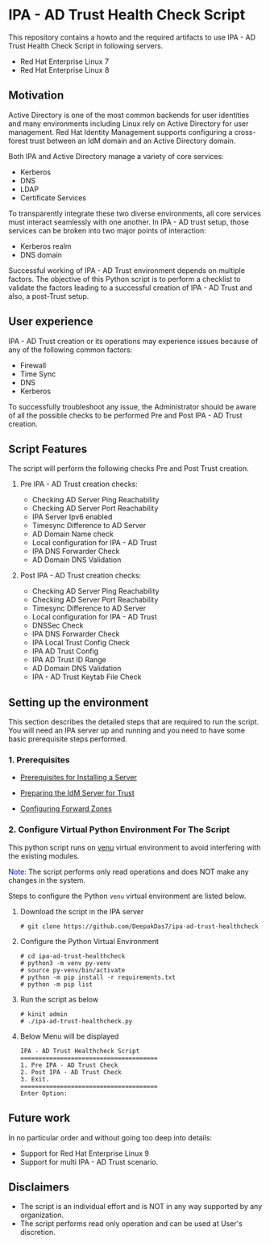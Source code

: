 # IPA - AD Trust Health Check Script

This repository contains a howto and the required artifacts to use 
IPA - AD Trust Health Check Script in following servers.

* Red Hat Enterprise Linux 7
* Red Hat Enterprise Linux 8

## Motivation

Active Directory is one of the most common backends for user identities and 
many environments including Linux rely on Active Directory for user management. 
Red Hat Identity Management supports configuring a cross-forest trust between 
an IdM domain and an Active Directory domain.

Both IPA and Active Directory manage a variety of core services:

* Kerberos
* DNS
* LDAP
* Certificate Services

To transparently integrate these two diverse environments, all core services must 
interact seamlessly with one another. In IPA - AD trust setup, those services can 
be broken into two major points of interaction: 

* Kerberos realm
* DNS domain 

Successful working of IPA - AD Trust environment depends on multiple factors. 
The objective of this Python  script is to perform a checklist to validate the 
factors leading to a successful creation of IPA - AD Trust and also, a post-Trust setup.

## User experience

IPA - AD Trust creation or its operations may experience issues because of any of the 
following common factors:

* Firewall
* Time Sync
* DNS
* Kerberos

To successfully troubleshoot any issue, the Administrator should be aware 
of all the possible checks to be performed Pre and Post IPA - AD Trust 
creation.

## Script Features

The script will perform the following checks Pre and Post Trust creation.

1. Pre IPA - AD Trust creation checks:

	* Checking AD Server Ping Reachability
	* Checking AD Server Port Reachability
	* IPA Server Ipv6 enabled
	* Timesync Difference to AD Server
	* AD Domain Name check
	* Local configuration for IPA - AD Trust
	* IPA DNS Forwarder Check
	* AD Domain DNS Validation

2. Post IPA - AD Trust creation checks:

	* Checking AD Server Ping Reachability
	* Checking AD Server Port Reachability
	* Timesync Difference to AD Server
	* Local configuration for IPA - AD Trust
	* DNSSec Check
	* IPA DNS Forwarder Check
	* IPA Local Trust Config Check
	* IPA AD Trust Config
	* IPA AD Trust ID Range
	* AD Domain DNS Validation
	* IPA - AD Trust Keytab File Check

## Setting up the environment

This section describes the detailed steps that are required to run the script.
You will need an IPA server up and running and you need to have some basic prerequisite steps performed.

### 1. Prerequisites

* [Prerequisites for Installing a Server](https://access.redhat.com/documentation/en-us/red_hat_enterprise_linux/7/html/linux_domain_identity_authentication_and_policy_guide/installing-ipa)

* [Preparing the IdM Server for Trust](https://access.redhat.com/documentation/en-us/red_hat_enterprise_linux/7/html/windows_integration_guide/trust-during#trust-set-up-idm)

* [Configuring Forward Zones](https://access.redhat.com/documentation/en-us/red_hat_enterprise_linux/7/html-single/linux_domain_identity_authentication_and_policy_guide/index#conf-forward-zones)


### 2. Configure Virtual Python Environment For The Script

This python script runs on [venu](https://docs.python.org/3/tutorial/venv.html) 
virtual environment to avoid interfering with the existing modules.

<span style="color:blue"> Note:</span> The script performs only read
operations and does NOT make any changes in the system. 

Steps to configure the Python `venu` virtual environment are listed below.

1. Download the script in the IPA server

	```
	# git clone https://github.com/DeepakDas7/ipa-ad-trust-healthcheck
	```
2. Configure the Python Virtual Environment

	```
	# cd ipa-ad-trust-healthcheck
	# python3 -m venv py-venv
	# source py-venv/bin/activate
	# python -m pip install -r requirements.txt
	# python -m pip list
	```
3. Run the script as below

	```
	# kinit admin
	# ./ipa-ad-trust-healthcheck.py
	```
4. Below Menu will be displayed

	```
	IPA - AD Trust Healthcheck Script
	======================================
	1. Pre IPA - AD Trust Check
	2. Post IPA - AD Trust Check
	3. Exit.
	======================================
	Enter Option:
	```

## Future work
In no particular order and without going too deep into details:

* Support for Red Hat Enterprise Linux 9
* Support for multi IPA - AD Trust scenario. 

## Disclaimers

* The script is an individual effort and is NOT in any way supported by any organization.
* The script performs read only operation and can be used at User's discretion.
